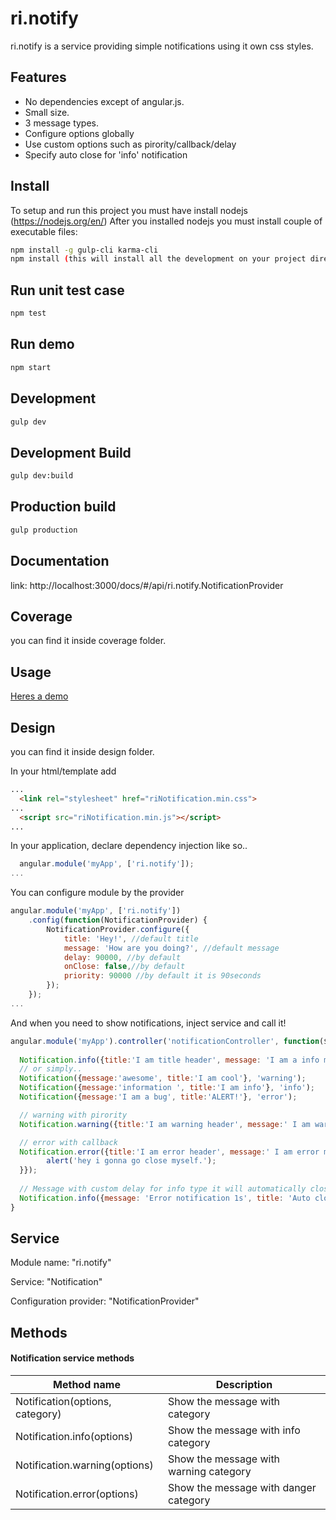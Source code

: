 ri.notify
=======================


ri.notify is a service providing simple notifications using it own css styles.

## Features
* No dependencies except of angular.js.
* Small size.
* 3 message types.
* Configure options globally
* Use custom options such as pirority/callback/delay
* Specify auto close for 'info' notification 

## Install

To setup and run this project you must have install nodejs (https://nodejs.org/en/)
After you installed nodejs you must install couple of executable files: 
```bash
npm install -g gulp-cli karma-cli 
npm install (this will install all the development on your project directory)
```  
## Run unit test case
```bash
npm test 
```

## Run demo
```bash
npm start
```
## Development
```bash
gulp dev
```
## Development Build
```bash
gulp dev:build
```

## Production build
```bash
gulp production
```

## Documentation
  link: http://localhost:3000/docs/#/api/ri.notify.NotificationProvider

## Coverage
  you can find it inside coverage folder.

## Usage
 [Heres a demo](http://localhost:3000/example/)

## Design
  you can find it inside design folder.
  
In your html/template add 
```html
...
  <link rel="stylesheet" href="riNotification.min.css">
...
  <script src="riNotification.min.js"></script>
...

```

In your application, declare dependency injection like so..

```javascript
  angular.module('myApp', ['ri.notify']);
...
```

You can configure module by the provider
```javascript
angular.module('myApp', ['ri.notify'])
    .config(function(NotificationProvider) {
        NotificationProvider.configure({
            title: 'Hey!', //default title
            message: 'How are you doing?', //default message
            delay: 90000, //by default
            onClose: false,//by default
            priority: 90000 //by default it is 90seconds
        });
    });
...
```

And when you need to show notifications, inject service and call it!

```javascript
angular.module('myApp').controller('notificationController', function($scope, Notification) {
 
  Notification.info({title:'I am title header', message: 'I am a info message body'});
  // or simply..
  Notification({message:'awesome', title:'I am cool'}, 'warning');
  Notification({message:'information ', title:'I am info'}, 'info');
  Notification({message:'I am a bug', title:'ALERT!'}, 'error');

  // warning with pirority
  Notification.warning({title:'I am warning header', message:' I am warning message body', pirority: 1});

  // error with callback
  Notification.error({title:'I am error header', message:' I am error message body', pirority: 1, onClose: function (e) {
        alert('hey i gonna go close myself.');
  }});
    
  // Message with custom delay for info type it will automatically close after 10seconds.
  Notification.info({message: 'Error notification 1s', title: 'Auto close', delay: 10000});
}
```

## Service

Module name: "ri.notify"

Service: "Notification"

Configuration provider: "NotificationProvider"

## Methods

#### Notification service methods

|              Method name               |                   Description                   |
|----------------------------------------|-------------------------------------------------|
| Notification(options, category)        | Show the message with category                  |
| Notification.info(options)             | Show the message with info category             |
| Notification.warning(options)          | Show the message with warning category          |
| Notification.error(options)            | Show the message with danger category           |